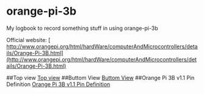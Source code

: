 # orange-pi-3b
My logbook to record something stuff in using orange-pi-3b

Official website: [ http://www.orangepi.org/html/hardWare/computerAndMicrocontrollers/details/Orange-Pi-3B.html](http://www.orangepi.org/html/hardWare/computerAndMicrocontrollers/details/Orange-Pi-3B.html)

##Top view
[Top view](http://www.orangepi.org/img/pi3b/0719-pi3b-20.png)
##Buttom View
[Buttom View](http://www.orangepi.org/img/pi3b/0719-pi3b-21.png)
##Orange Pi 3B v1.1 Pin Definition
[Orange Pi 3B v1.1 Pin Definition](http://www.orangepi.org/img/pi3b/0719-pi3b-19.png)




